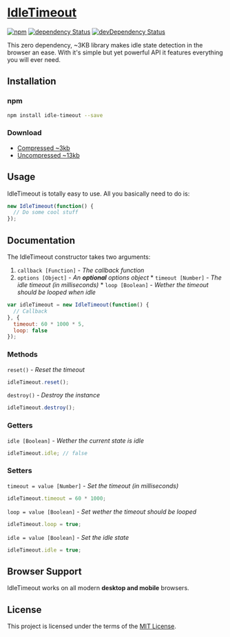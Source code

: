 # [IdleTimeout](https://github.com/jackmu95/idle-timeout/)

[![npm](https://img.shields.io/npm/v/idle-timeout.svg)](https://www.npmjs.com/package/idle-timeout/)
[![dependency Status](https://img.shields.io/david/jackmu95/idle-timeout.svg)](https://david-dm.org/jackmu95/idle-timeout/)
[![devDependency Status](https://img.shields.io/david/dev/jackmu95/idle-timeout.svg)](https://david-dm.org/jackmu95/idle-timeout/#info=devDependencies)

This zero dependency, ~3KB library makes idle state detection in the browser an ease. With it's simple but yet powerful API it features everything you will ever need.


## Installation

### npm
```bash
npm install idle-timeout --save
```

### Download
* [Compressed ~3kb](https://raw.github.com/jackmu95/idle-timeout/master/dist/idle-timeout.min.js)
* [Uncompressed ~13kb](https://raw.github.com/jackmu95/idle-timeout/master/dist/idle-timeout.js)


## Usage
IdleTimeout is totally easy to use. All you basically need to do is:
```javascript
new IdleTimeout(function() {
  // Do some cool stuff
});
```


## Documentation
The IdleTimeout constructor takes two arguments:
  1. `callback [Function]` - _The callback function_
  2. `options [Object]` - _An **optional** options object_
    * `timeout [Number]` - _The idle timeout (in milliseconds)_
    * `loop [Boolean]` - _Wether the timeout should be looped when idle_

```javascript
var idleTimeout = new IdleTimeout(function() {
  // Callback
}, {
  timeout: 60 * 1000 * 5,
  loop: false
});
```

### Methods
`reset()` - _Reset the timeout_
```javascript
idleTimeout.reset();
```

`destroy()` - _Destroy the instance_
```javascript
idleTimeout.destroy();
```

### Getters
`idle [Boolean]` - _Wether the current state is idle_
```javascript
idleTimeout.idle; // false
```

### Setters
`timeout = value [Number]` - _Set the timeout (in milliseconds)_
```javascript
idleTimeout.timeout = 60 * 1000;
```

`loop = value [Boolean]` - _Set wether the timeout should be looped_
```javascript
idleTimeout.loop = true;
```

`idle = value [Boolean]` - _Set the idle state_
```javascript
idleTimeout.idle = true;
```


## Browser Support
IdleTimeout works on all modern **desktop and mobile** browsers.


## License
This project is licensed under the terms of the [MIT License](LICENSE).
